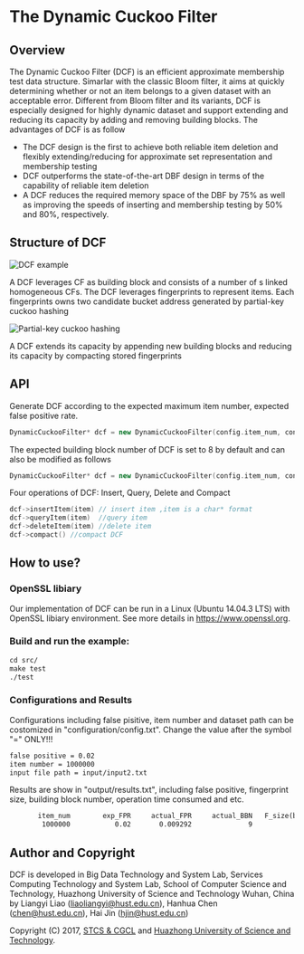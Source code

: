 # The Dynamic Cuckoo Filter

## Overview
The Dynamic Cuckoo Filter (DCF) is an efficient approximate membership test data structure. Simarlar with the classic Bloom filter, it aims at quickly determining whether or not an item belongs to a given dataset with an acceptable error. Different from Bloom filter and its variants, DCF is especially designed for highly dynamic dataset and support extending and reducing its capacity by adding and removing building blocks. The advantages of DCF is as follow

* The DCF design is the first to achieve both reliable item deletion and flexibly extending/reducing for approximate set representation and membership testing
* DCF outperforms the state-of-the-art DBF design in terms of the capability of reliable item deletion
* A DCF reduces the required memory space of the DBF by 75% as well as improving the speeds of inserting and membership testing by 50% and 80%, respectively.

## Structure of DCF

![DCF example](https://github.com/LiangyiLiao/TheDynamicCuckooFilter/blob/master/figure/DCFexample.png)

A DCF leverages CF as building block and consists of a number of s linked homogeneous CFs. The DCF leverages fingerprints
to represent items. Each fingerprints owns two candidate bucket address generated by partial-key cuckoo hashing

![Partial-key cuckoo hashing](https://github.com/LiangyiLiao/TheDynamicCuckooFilter/blob/master/figure/PKCuckooHashing.png)

A DCF extends its capacity by appending new building blocks and reducing its capacity by compacting stored fingerprints

## API
Generate DCF according to the expected maximum item number, expected false positive rate.

```c++
DynamicCuckooFilter* dcf = new DynamicCuckooFilter(config.item_num, config.exp_FPR);
```

The expected building block number of DCF is set to 8 by default and can also be modified as follows

```c++
DynamicCuckooFilter* dcf = new DynamicCuckooFilter(config.item_num, config.exp_FPR, config.exp_BBN);
```


Four operations of DCF: Insert, Query, Delete and Compact

```c++
dcf->insertItem(item) // insert item ,item is a char* format
dcf->queryItem(item)  //query item
dcf->deleteItem(item) //delete item
dcf->compact() //compact DCF
```

## How to use?
### OpenSSL libiary
Our implementation of DCF can be run in a Linux (Ubuntu 14.04.3 LTS) with OpenSSL libiary environment. See more details in https://www.openssl.org.
### Build and run the example:

```txt
cd src/
make test
./test
```


### Configurations and Results
Configurations including false pisitive, item number and dataset path can be costomized in "configuration/config.txt". Change the value after the symbol "=" ONLY!!!

```txt
false positive = 0.02
item number = 1000000
input file path = input/input2.txt
```

Results are show in "output/results.txt", including false positive, fingerprint size, building block number, operation time consumed and etc.

```txt
       item_num        exp_FPR     actual_FPR     actual_BBN   F_size(bits) space_cost(MB)      I_time(s)      Q_time(s)      D_time(s)    C_rate
        1000000           0.02       0.009292              9             12        1.76947       0.784629        1.05502        1.29057         1
```


## Author and Copyright

DCF is developed in Big Data Technology and System Lab, Services Computing Technology and System Lab, School of Computer Science and Technology, Huazhong University of Science and Technology Wuhan, China by Liangyi Liao (liaoliangyi@hust.edu.cn), Hanhua Chen (chen@hust.edu.cn), Hai Jin (hjin@hust.edu.cn)

Copyright (C) 2017, [STCS & CGCL](http://grid.hust.edu.cn/) and [Huazhong University of Science and Technology](http://www.hust.edu.cn).


